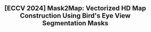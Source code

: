 <div align="center">
<h2>
  [ECCV 2024] Mask2Map: Vectorized HD Map Construction Using Bird's Eye View Segmentation Masks <br>
<p></p>

# 
